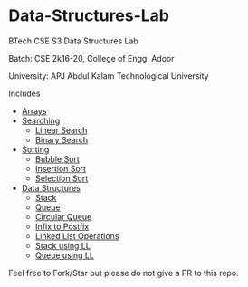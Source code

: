 # Data-Structures-Lab

BTech CSE S3 Data Structures Lab

Batch: CSE 2k16-20, College of Engg. Adoor

University: APJ Abdul Kalam Technological University

Includes
- [Arrays](1.%20Arrays/1.array.c)
- [Searching](2.%20Searching/README.md)
    - [Linear Search](2.%20Searching/2.linearSearch.c)
    - [Binary Search](2.%20Searching/3.binarySearch.c)
- [Sorting](3.%20Sorting/README.md)
    - [Bubble Sort](3.%20Sorting/4.bubbleSort.c)
    - [Insertion Sort](3.%20Sorting/5.insertionSort.c)
    - [Selection Sort](3.%20Sorting/6.selectionSort.c)
- [Data Structures](4.%20Data%20Structures)
    - [Stack](4.%20Data%20Structures/7.stack.c)
    - [Queue](4.%20Data%20Structures/8.queue.c)
    - [Circular Queue](4.%20Data%20Structures/9.circularQueue.c)
    - [Infix to Postfix](4.%20Data%20Structures/10.infixConv.c)
    - [Linked List Operations](4.%20Data%20Structures/11.linkedList.c)
    - [Stack using LL](4.%20Data%20Structures/12.stackUsingLL.c)
    - [Queue using LL](4.%20Data%20Structures/13.queueUsingLL.c)

Feel free to Fork/Star but please do not give a PR to this repo.